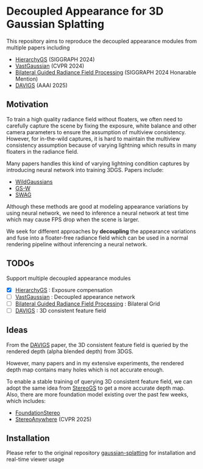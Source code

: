 # Decoupled Appearance for 3D Gaussian Splatting
This repository aims to reproduce the decoupled appearance modules from multiple papers including

* [HierarchyGS](https://repo-sam.inria.fr/fungraph/hierarchical-3d-gaussians/) (SIGGRAPH 2024)
* [VastGaussian](https://arxiv.org/pdf/2402.17427) (CVPR 2024)
* [Bilateral Guided Radiance Field Processing](https://bilarfpro.github.io/) (SIGGRAPH 2024 Honarable Mention)
* [DAVIGS](https://arxiv.org/pdf/2501.10788) (AAAI 2025)
## Motivation
To train a high quality radiance field without floaters, we often need to carefully capture the scene by fixing the exposure, white balance and other camera parameters to ensure the assumption of multiview consistency. However, for in-the-wild captures, it is hard to maintain the multiview consistency assumption because of varying lightning which results in many floaters in the radiance field.

Many papers handles this kind of varying lightning condition captures by introducing neural network into training 3DGS. Papers include:

* [WildGaussians](https://wild-gaussians.github.io/)
* [GS-W](https://eastbeanzhang.github.io/GS-W/)
* [SWAG](https://arxiv.org/pdf/2403.10427v1)

Although these methods are good at modeling appearance variations by using neural network, we need to inference a neural network at test time which may cause FPS drop when the scene is larger.

We seek for different approaches by **decoupling** the appearance variations and fuse into a floater-free radiance field which can be used in a normal rendering pipeline without inferencing a neural network.

## TODOs
Support multiple decoupled appearance modules
- [x] [HierarchyGS](https://repo-sam.inria.fr/fungraph/hierarchical-3d-gaussians/) : Exposure compensation
- [ ] [VastGaussian](https://arxiv.org/pdf/2402.17427) : Decoupled appearance network
- [ ] [Bilateral Guided Radiance Field Processing](https://bilarfpro.github.io/) : Bilateral Grid
- [ ] [DAVIGS](https://arxiv.org/pdf/2501.10788) : 3D consistent feature field

## Ideas
From the [DAVIGS](https://arxiv.org/pdf/2501.10788) paper, the 3D consistent feature field is queried by the rendered depth (alpha blended depth) from 3DGS. 

However, many papers and in my extensive experiments, the rendered depth map contains many holes which is not accurate enough. 

To enable a stable training of querying 3D consistent feature field, we can adopt the same idea from [StereoGS](https://kuis-ai.github.io/StereoGS/) to get a more accurate depth map. Also, there are more foundation model existing over the past few weeks, which includes:

* [FoundationStereo](https://nvlabs.github.io/FoundationStereo/)
* [StereoAnywhere](https://stereoanywhere.github.io/) (CVPR 2025)

## Installation
Please refer to the original repository [gaussian-splatting](https://github.com/graphdeco-inria/gaussian-splatting) for installation and real-time viewer usage